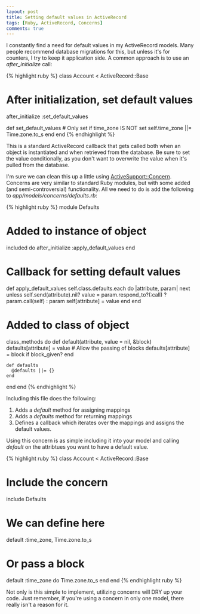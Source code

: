 ```yaml
---
layout: post
title: Setting default values in ActiveRecord
tags: [Ruby, ActiveRecord, Concerns]
comments: true
---
```


I constantly find a need for default values in my ActiveRecord models. Many people recommend database migrations for this, but unless it's for counters, I try to keep it application side. A common approach is to use an *after_initialize* call:

{% highlight ruby %}
class Account < ActiveRecord::Base
  # After initialization, set default values
  after_initialize :set_default_values
  
  def set_default_values
    # Only set if time_zone IS NOT set
    self.time_zone ||= Time.zone.to_s
  end
end
{% endhighlight %}

This is a standard ActiveRecord callback that gets called both when an object is instantiated and when retrieved from the database. Be sure to set the value conditionally, as you don't want to overwrite the value when it's pulled from the database.

I'm sure we can clean this up a little using <a href="http://api.rubyonrails.org/classes/ActiveSupport/Concern.html" target="_blank">ActiveSupport::Concern</a>. Concerns are very similar to standard Ruby modules, but with some added (and semi-controversial) functionality. All we need to do is add the following to *app/models/concerns/defaults.rb*:

{% highlight ruby %}
module Defaults
  # Added to instance of object
  included do
    after_initialize :apply_default_values
  end

  # Callback for setting default values
  def apply_default_values
    self.class.defaults.each do |attribute, param|
      next unless self.send(attribute).nil?
      value = param.respond_to?(:call) ? param.call(self) : param
      self[attribute] = value
    end
  end

  # Added to class of object
  class_methods do
    def default(attribute, value = nil, &block)
      defaults[attribute] = value
      # Allow the passing of blocks
      defaults[attribute] = block if block_given?
    end

    def defaults
      @defaults ||= {}
    end
  end
end
{% endhighlight %}

Including this file does the following:

1. Adds a *default* method for assigning mappings
2. Adds a *defaults* method for returning mappings
3. Defines a callback which iterates over the mappings and assigns the default values.

Using this concern is as simple including it into your model and calling *default* on the attribtues you want to have a default value.

{% highlight ruby %}
class Account < ActiveRecord::Base
  # Include the concern
  include Defaults
  
  # We can define here
  default :time_zone, Time.zone.to_s
  
  # Or pass a block
  default :time_zone do
    Time.zone.to_s
  end
end
{% endhighlight ruby %}

Not only is this simple to implement, utilizing concerns will DRY up your code. Just remember, if you're using a concern in only one model, there really isn't a reason for it.